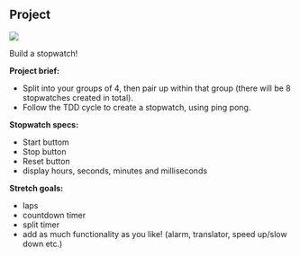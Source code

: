 ## Project

![](http://www.vbtutor.net/VB_Sample/stopwa1.jpg)

Build a stopwatch!

**Project brief:**
- Split into your groups of 4, then pair up within that group (there will be 8 stopwatches created in total).
- Follow the TDD cycle to create a stopwatch, using ping pong.

**Stopwatch specs:**
- Start buttom
- Stop button
- Reset button
- display hours, seconds, minutes and milliseconds

**Stretch goals:**
- laps
- countdown timer
- split timer
- add as much functionality as you like! (alarm, translator, speed up/slow down etc.)
